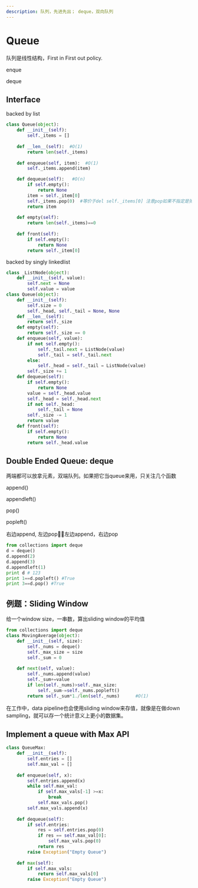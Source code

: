 ```yaml
---
description: 队列，先进先出； deque，双向队列
---
```


# Queue

队列是线性结构，First in First out policy. 

enque 

deque

## Interface

backed by list

```python
class Queue(object):
    def __init__(self):
        self._items = []
        
    def __len__(self):  #O(1)
        return len(self._items)
        
    def enqueue(self, item):  #O(1)
        self._items.append(item)

    def dequeue(self):   #O(n)
        if self.empty():
            return None
        item = self._item[0] 
        self._items.pop(0)  #等价于del self._items[0] 注意pop如果不指定是弹出最后一个
        return item
        
    def empty(self):
        return len(self._items)==0
        
    def front(self):
        if self.empty():
            return None
        return self._item[0]    
```

backed by singly linkedlist

```python
class _ListNode(object):
    def __init__(self, value):
        self.next = None
        self.value = value
class Queue(object):
    def __init__(self):
        self.size = 0
        self._head, self._tail = None, None
    def __len__(self):
        return self._size
    def empty(self):
        return self._size == 0
    def enqueue(self, value):
        if not self.empty():
            self._tail.next = ListNode(value)
            self._tail = self._tail.next
        else:
            self._head = self._tail = ListNode(value)
        self._size += 1
    def dequeue(self):
        if self.empty():
            return None
        value = self._head.value
        self._head = self._head.next
        if not self._head:
            self._tail = None
        self._size -= 1
        return value
    def front(self):
        if self.empty():
            return None
        return self._head.value
```

 

## Double Ended Queue: deque

两端都可以放拿元素，双端队列。如果把它当queue来用，只关注几个函数

append\(\)

appendleft\(\)

pop\(\)

popleft\(\)

右边append, 左边pop；左边append，右边pop

```python
from collections import deque
d = deque()
d.append(2)
d.append(3)
d.appendleft(1)
print d # 123
print 1==d.popleft() #True
print 3==d.pop() #True
```

## 例题：Sliding Window

给一个window size，一串数，算出sliding window的平均值

```python
from collections import deque
class MovingAverage(object):
    def __init__(self, size):
        self._nums = deque()
        self._max_size = size
        self._sum = 0
        
    def next(self, value):
        self._nums.append(value)
        self._sum+=value
        if len(self._nums)>self._max_size:
            self._sum-=self._nums.popleft()
        return self._sum*1./len(self._nums)      #O(1)
```

在工作中，data pipeline也会使用sliding window来存值，就像是在做down sampling，就可以存一个统计意义上更小的数据集。



## Implement a queue with Max API 

```python
class QueueMax:
    def __init__(self):
        self.entries = []
        self.max_val = []
    
    def enqueue(self, x):
        self.entries.append(x)
        while self.max_val:
            if self.max_vals[-1] >=x:
                break
            self.max_vals.pop()
        self.max_vals.append(x)
        
    def dequeue(self):
        if self.entries:
            res = self.entries.pop(0)
            if res == self.max_val[0]:
                self.max_vals.pop(0)
            return res
        raise Exception("Empty Queue")
        
    def max(self):
        if self.max_vals:
            return self.max_vals[0]
        raise Exception("Empty Queue")
```

